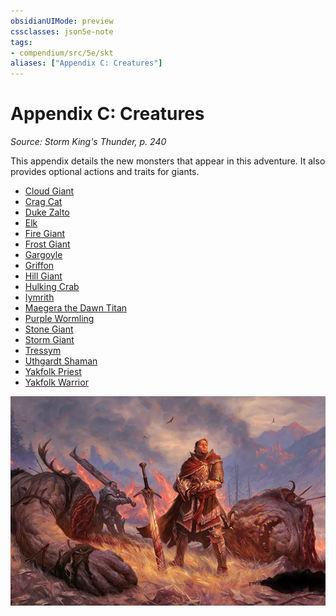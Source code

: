 ```yaml
---
obsidianUIMode: preview
cssclasses: json5e-note
tags:
- compendium/src/5e/skt
aliases: ["Appendix C: Creatures"]
---
```

# Appendix C: Creatures
*Source: Storm King's Thunder, p. 240* 

This appendix details the new monsters that appear in this adventure. It also provides optional actions and traits for giants.

- [Cloud Giant](Mechanics/bestiary/giant/cloud-giant.md)  
- [Crag Cat](Mechanics/bestiary/monstrosity/crag-cat-skt.md)  
- [Duke Zalto](Mechanics/bestiary/npc/duke-zalto-skt.md)  
- [Elk](Mechanics/bestiary/beast/elk.md)  
- [Fire Giant](Mechanics/bestiary/giant/fire-giant.md)  
- [Frost Giant](Mechanics/bestiary/giant/frost-giant.md)  
- [Gargoyle](Mechanics/bestiary/elemental/gargoyle.md)  
- [Griffon](Mechanics/bestiary/monstrosity/griffon.md)  
- [Hill Giant](Mechanics/bestiary/giant/hill-giant.md)  
- [Hulking Crab](Mechanics/bestiary/beast/hulking-crab-skt.md)  
- [Iymrith](Mechanics/bestiary/npc/iymrith-skt.md)  
- [Maegera the Dawn Titan](Mechanics/bestiary/npc/maegera-the-dawn-titan-skt.md)  
- [Purple Wormling](Mechanics/bestiary/monstrosity/purple-wormling-skt.md)  
- [Stone Giant](Mechanics/bestiary/giant/stone-giant.md)  
- [Storm Giant](Mechanics/bestiary/giant/storm-giant.md)  
- [Tressym](Mechanics/bestiary/monstrosity/tressym-skt.md)  
- [Uthgardt Shaman](Mechanics/bestiary/humanoid/uthgardt-shaman-skt.md)  
- [Yakfolk Priest](Mechanics/bestiary/monstrosity/yakfolk-priest-skt.md)  
- [Yakfolk Warrior](Mechanics/bestiary/monstrosity/yakfolk-warrior-skt.md)  

![](https://raw.githubusercontent.com/5etools-mirror-3/5etools-img/main/adventure/SKT/110-sktappc-01.webp#center)